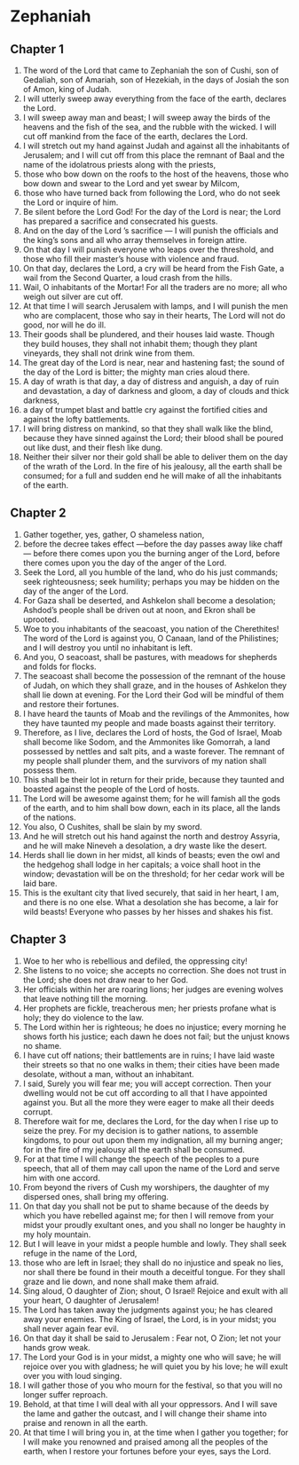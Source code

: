 # Zephaniah

## Chapter 1

1. The word of the Lord that came to Zephaniah the son of Cushi, son of Gedaliah, son of Amariah, son of Hezekiah, in the days of Josiah the son of Amon, king of Judah.
2. I will utterly sweep away everything from the face of the earth, declares the Lord.
3. I will sweep away man and beast; I will sweep away the birds of the heavens and the fish of the sea, and the rubble with the wicked. I will cut off mankind from the face of the earth, declares the Lord.
4. I will stretch out my hand against Judah and against all the inhabitants of Jerusalem; and I will cut off from this place the remnant of Baal and the name of the idolatrous priests along with the priests,
5. those who bow down on the roofs to the host of the heavens, those who bow down and swear to the Lord and yet swear by Milcom,
6. those who have turned back from following the Lord, who do not seek the Lord or inquire of him.
7. Be silent before the Lord God! For the day of the Lord is near; the Lord has prepared a sacrifice and consecrated his guests.
8. And on the day of the Lord ’s sacrifice — I will punish the officials and the king’s sons and all who array themselves in foreign attire.
9. On that day I will punish everyone who leaps over the threshold, and those who fill their master’s house with violence and fraud.
10. On that day, declares the Lord, a cry will be heard from the Fish Gate, a wail from the Second Quarter, a loud crash from the hills.
11. Wail, O inhabitants of the Mortar! For all the traders are no more; all who weigh out silver are cut off.
12. At that time I will search Jerusalem with lamps, and I will punish the men who are complacent, those who say in their hearts, The Lord will not do good, nor will he do ill.
13. Their goods shall be plundered, and their houses laid waste. Though they build houses, they shall not inhabit them; though they plant vineyards, they shall not drink wine from them.
14. The great day of the Lord is near, near and hastening fast; the sound of the day of the Lord is bitter; the mighty man cries aloud there.
15. A day of wrath is that day, a day of distress and anguish, a day of ruin and devastation, a day of darkness and gloom, a day of clouds and thick darkness,
16. a day of trumpet blast and battle cry against the fortified cities and against the lofty battlements.
17. I will bring distress on mankind, so that they shall walk like the blind, because they have sinned against the Lord; their blood shall be poured out like dust, and their flesh like dung.
18. Neither their silver nor their gold shall be able to deliver them on the day of the wrath of the Lord. In the fire of his jealousy, all the earth shall be consumed; for a full and sudden end he will make of all the inhabitants of the earth.

## Chapter 2

1. Gather together, yes, gather, O shameless nation,
2. before the decree takes effect —before the day passes away like chaff — before there comes upon you the burning anger of the Lord, before there comes upon you the day of the anger of the Lord.
3. Seek the Lord, all you humble of the land, who do his just commands; seek righteousness; seek humility; perhaps you may be hidden on the day of the anger of the Lord.
4. For Gaza shall be deserted, and Ashkelon shall become a desolation; Ashdod’s people shall be driven out at noon, and Ekron shall be uprooted.
5. Woe to you inhabitants of the seacoast, you nation of the Cherethites! The word of the Lord is against you, O Canaan, land of the Philistines; and I will destroy you until no inhabitant is left.
6. And you, O seacoast, shall be pastures, with meadows for shepherds and folds for flocks.
7. The seacoast shall become the possession of the remnant of the house of Judah, on which they shall graze, and in the houses of Ashkelon they shall lie down at evening. For the Lord their God will be mindful of them and restore their fortunes.
8. I have heard the taunts of Moab and the revilings of the Ammonites, how they have taunted my people and made boasts against their territory.
9. Therefore, as I live, declares the Lord of hosts, the God of Israel, Moab shall become like Sodom, and the Ammonites like Gomorrah, a land possessed by nettles and salt pits, and a waste forever. The remnant of my people shall plunder them, and the survivors of my nation shall possess them.
10. This shall be their lot in return for their pride, because they taunted and boasted against the people of the Lord of hosts.
11. The Lord will be awesome against them; for he will famish all the gods of the earth, and to him shall bow down, each in its place, all the lands of the nations.
12. You also, O Cushites, shall be slain by my sword.
13. And he will stretch out his hand against the north and destroy Assyria, and he will make Nineveh a desolation, a dry waste like the desert.
14. Herds shall lie down in her midst, all kinds of beasts; even the owl and the hedgehog shall lodge in her capitals; a voice shall hoot in the window; devastation will be on the threshold; for her cedar work will be laid bare.
15. This is the exultant city that lived securely, that said in her heart, I am, and there is no one else. What a desolation she has become, a lair for wild beasts! Everyone who passes by her hisses and shakes his fist.

## Chapter 3

1. Woe to her who is rebellious and defiled, the oppressing city!
2. She listens to no voice; she accepts no correction. She does not trust in the Lord; she does not draw near to her God.
3. Her officials within her are roaring lions; her judges are evening wolves that leave nothing till the morning.
4. Her prophets are fickle, treacherous men; her priests profane what is holy; they do violence to the law.
5. The Lord within her is righteous; he does no injustice; every morning he shows forth his justice; each dawn he does not fail; but the unjust knows no shame.
6. I have cut off nations; their battlements are in ruins; I have laid waste their streets so that no one walks in them; their cities have been made desolate, without a man, without an inhabitant.
7. I said, Surely you will fear me; you will accept correction. Then your dwelling would not be cut off according to all that I have appointed against you. But all the more they were eager to make all their deeds corrupt.
8. Therefore wait for me, declares the Lord, for the day when I rise up to seize the prey. For my decision is to gather nations, to assemble kingdoms, to pour out upon them my indignation, all my burning anger; for in the fire of my jealousy all the earth shall be consumed.
9. For at that time I will change the speech of the peoples to a pure speech, that all of them may call upon the name of the Lord and serve him with one accord.
10. From beyond the rivers of Cush my worshipers, the daughter of my dispersed ones, shall bring my offering.
11. On that day you shall not be put to shame because of the deeds by which you have rebelled against me; for then I will remove from your midst your proudly exultant ones, and you shall no longer be haughty in my holy mountain.
12. But I will leave in your midst a people humble and lowly. They shall seek refuge in the name of the Lord,
13. those who are left in Israel; they shall do no injustice and speak no lies, nor shall there be found in their mouth a deceitful tongue. For they shall graze and lie down, and none shall make them afraid.
14. Sing aloud, O daughter of Zion; shout, O Israel! Rejoice and exult with all your heart, O daughter of Jerusalem!
15. The Lord has taken away the judgments against you; he has cleared away your enemies. The King of Israel, the Lord, is in your midst; you shall never again fear evil.
16. On that day it shall be said to Jerusalem : Fear not, O Zion; let not your hands grow weak.
17. The Lord your God is in your midst, a mighty one who will save; he will rejoice over you with gladness; he will quiet you by his love; he will exult over you with loud singing.
18. I will gather those of you who mourn for the festival, so that you will no longer suffer reproach.
19. Behold, at that time I will deal with all your oppressors. And I will save the lame and gather the outcast, and I will change their shame into praise and renown in all the earth.
20. At that time I will bring you in, at the time when I gather you together; for I will make you renowned and praised among all the peoples of the earth, when I restore your fortunes before your eyes, says the Lord.

